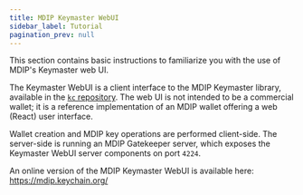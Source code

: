 ```yaml
---
title: MDIP Keymaster WebUI
sidebar_label: Tutorial
pagination_prev: null
---
```


This section contains basic instructions to familiarize you with the use of MDIP's Keymaster web UI.

The Keymaster WebUI is a client interface to the MDIP Keymaster library<!--Add link when library docs are written-->, available in the [`kc` repository](https://github.com/keychainMDIP/kc). The web UI is not intended to be a commercial wallet; it is a reference implementation of an MDIP wallet offering a web (React) user interface.

Wallet creation and MDIP key operations are performed client-side. The server-side is running an MDIP Gatekeeper server, which exposes the Keymaster WebUI server components on port `4224`.

An online version of the MDIP Keymaster WebUI is available here: https://mdip.keychain.org/



